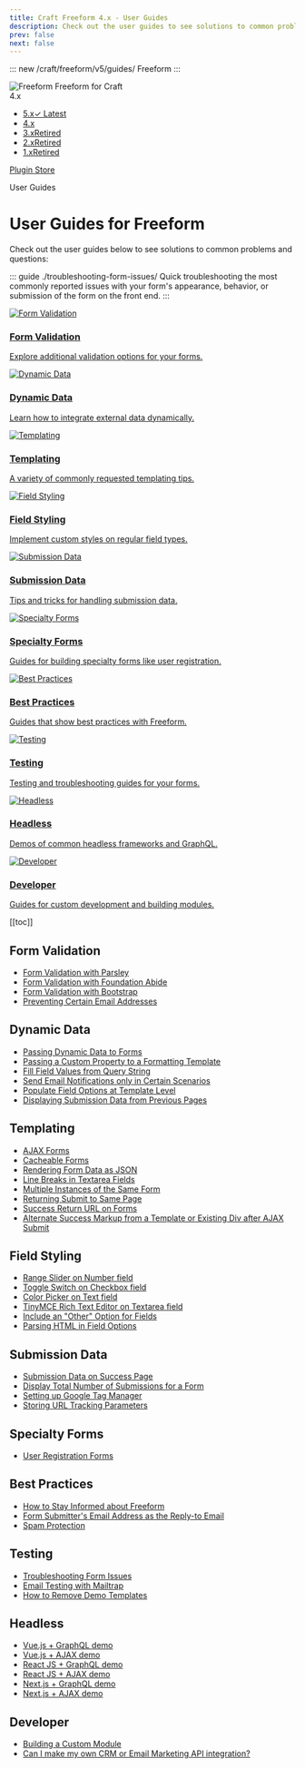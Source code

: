 ```yaml
---
title: Craft Freeform 4.x - User Guides
description: Check out the user guides to see solutions to common problems and questions.
prev: false
next: false
---
```


<meta property="og:image" content="https://docs.solspace.com/extras/social/craft/freeform/freeform.png" />

::: new /craft/freeform/v5/guides/
Freeform
:::

<div id="pr-heading">
    <img src="https://docs.solspace.com/extras/icons/products/freeform-icon.png" alt="Freeform" class="pr-image">
    <span class="pr-name">Freeform</span>
    <span class="pr-category">for Craft</span>
    <div class="pr-v-wrapper">
        <div class="pr-v">
            <span class="pr-v-v">4.x</span>
            <span class="pr-v-arrow arrow down"></span>
        </div>
        <ul class="pr-v-list">
            <li><a href="/craft/freeform/v5/">5.x<span class="pr-v-type pr-latest">✓ Latest</span></a></li>
            <li><a href="/craft/freeform/v4/">4.x</a></li>
            <li><a href="/craft/freeform/v3/">3.x<span class="pr-v-type pr-retired">Retired</span></a></li>
            <li><a href="/craft/freeform/v2/">2.x<span class="pr-v-type pr-retired">Retired</span></a></li>
            <li><a href="/craft/freeform/v1/">1.x<span class="pr-v-type pr-retired">Retired</span></a></li>
        </ul>
    </div>
    <div class="pr-buy">
        <a href="https://plugins.craftcms.com/freeform" class="button button-blue"><span class="external-url">Plugin Store</span></a>
    </div>
</div>

<span class="page-section">User Guides</span>

# User Guides for Freeform

<div class="hero-lead">

Check out the user guides below to see solutions to common problems and questions:

::: guide ./troubleshooting-form-issues/
Quick troubleshooting the most commonly reported issues with your form's appearance, behavior, or submission of the form on the front end.
:::

</div>

<div class="menu-grid">
    <a href="#form-validation" class="menu-box">
        <img src="../../../../images/icons/review.png" alt="Form Validation">
        <div class="menu-grid-text">
            <h3>Form Validation</h3>
            <p>Explore additional validation options for your forms.</p>
        </div>
    </a>
    <a href="#dynamic-data" class="menu-box">
        <img src="../../../../images/icons/magic-wand.png" alt="Dynamic Data">
        <div class="menu-grid-text">
            <h3>Dynamic Data</h3>
            <p>Learn how to integrate external data dynamically.</p>
        </div>
    </a>
    <a href="#templating" class="menu-box">
        <img src="../../../../images/icons/code.png" alt="Templating">
        <div class="menu-grid-text">
            <h3>Templating</h3>
            <p>A variety of commonly requested templating tips.</p>
        </div>
    </a>
    <a href="#field-styling" class="menu-box">
        <img src="../../../../images/icons/pallete.png" alt="Field Styling">
        <div class="menu-grid-text">
            <h3>Field Styling</h3>
            <p>Implement custom styles on regular field types.</p>
        </div>
    </a>
    <a href="#submission-data" class="menu-box">
        <img src="../../../../images/icons/archive.png" alt="Submission Data">
        <div class="menu-grid-text">
            <h3>Submission Data</h3>
            <p>Tips and tricks for handling submission data.</p>
        </div>
    </a>
    <a href="#specialty-forms" class="menu-box">
        <img src="../../../../images/icons/clipboard.png" alt="Specialty Forms">
        <div class="menu-grid-text">
            <h3>Specialty Forms</h3>
            <p>Guides for building specialty forms like user registration.</p>
        </div>
    </a>
    <a href="#best-practices" class="menu-box">
        <img src="../../../../images/icons/thumbs-up.png" alt="Best Practices">
        <div class="menu-grid-text">
            <h3>Best Practices</h3>
            <p>Guides that show best practices with Freeform.</p>
        </div>
    </a>
    <a href="#testing" class="menu-box">
        <img src="../../../../images/icons/tap.png" alt="Testing">
        <div class="menu-grid-text">
            <h3>Testing</h3>
            <p>Testing and troubleshooting guides for your forms.</p>
        </div>
    </a>
    <a href="#headless" class="menu-box">
        <img src="../../../../images/icons/headless.png" alt="Headless">
        <div class="menu-grid-text">
            <h3>Headless</h3>
            <p>Demos of common headless frameworks and GraphQL.</p>
        </div>
    </a>
    <a href="#developer" class="menu-box">
        <img src="../../../../images/icons/development.png" alt="Developer">
        <div class="menu-grid-text">
            <h3>Developer</h3>
            <p>Guides for custom development and building modules.</p>
        </div>
    </a>
</div>


[[toc]]


## Form Validation

- [Form Validation with Parsley](form-validation-with-parsley/)
- [Form Validation with Foundation Abide](form-validation-with-foundation-abide/)
- [Form Validation with Bootstrap](form-validation-with-bootstrap/)
- [Preventing Certain Email Addresses](./preventing-email-addresses/)


## Dynamic Data

- [Passing Dynamic Data to Forms](./passing-dynamic-data-to-forms/)
- [Passing a Custom Property to a Formatting Template](./passing-custom-property-to-formatting-template/)
- [Fill Field Values from Query String](./fill-field-values-from-query-string/)
- [Send Email Notifications only in Certain Scenarios](./email-notifications-certain-scenarios/)
- [Populate Field Options at Template Level](./populate-field-options-at-template-level/)
- [Displaying Submission Data from Previous Pages](./displaying-submission-data-from-previous-pages/)


## Templating

- [AJAX Forms](../templates/ajax-forms/)
- [Cacheable Forms](../templates/caching/)
- [Rendering Form Data as JSON](rendering-form-data-as-json/)
- [Line Breaks in Textarea Fields](line-breaks-in-textarea-fields/)
- [Multiple Instances of the Same Form](multiple-instances-of-same-form/)
- [Returning Submit to Same Page](./return-same-page/)
- [Success Return URL on Forms](./success-return-on-forms/)
- [Alternate Success Markup from a Template or Existing Div after AJAX Submit](ajax-return-loads-success/)


## Field Styling

- [Range Slider on Number field](./range-slider-number/)
- [Toggle Switch on Checkbox field](./toggle-switch-checkbox/)
- [Color Picker on Text field](./color-picker-text/)
- [TinyMCE Rich Text Editor on Textarea field](./tinymce-editor-textarea/)
- [Include an "Other" Option for Fields](other-option-for-fields/)
- [Parsing HTML in Field Options](parsing-html-in-field-options/)


## Submission Data

- [Submission Data on Success Page](./submission-data-success/)
- [Display Total Number of Submissions for a Form](./total-number-of-submissions-for-form/)
- [Setting up Google Tag Manager](./google-tag-manager/)
- [Storing URL Tracking Parameters](./storing-url-tracking-parameters/)


## Specialty Forms

- [User Registration Forms](./user-registration-forms/)


## Best Practices

- [How to Stay Informed about Freeform](./stay-informed/)
- [Form Submitter's Email Address as the Reply-to Email](./admin-notifications-replyto-submitter/)
- [Spam Protection](./spam-protection-best-practices/)


## Testing

- [Troubleshooting Form Issues](./troubleshooting-form-issues/)
- [Email Testing with Mailtrap](./email-testing-mailtrap/)
- [How to Remove Demo Templates](./remove-demo-templates/)


## Headless

- [Vue.js + GraphQL demo](../headless/vuejs/)
- [Vue.js + AJAX demo](../headless/vuejs/)
- [React JS + GraphQL demo](../headless/reactjs/)
- [React JS + AJAX demo](../headless/reactjs/)
- [Next.js + GraphQL demo](../headless/nextjs/)
- [Next.js + AJAX demo](../headless/nextjs/)


## Developer

- [Building a Custom Module](./building-a-custom-module/)
- [Can I make my own CRM or Email Marketing API integration?](./custom-integrations/)